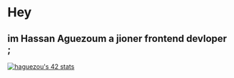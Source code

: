 # Hey 

## im **Hassan Aguezoum** a jioner frontend devloper ;
<a href="https://github.com/haguezoum"><img src="https://badge.mediaplus.ma/binary/haguezou" alt="haguezou's 42 stats" /></a>


